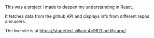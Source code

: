This was a project I made to deepen my understanding in React.

It fetches data from the github API and displays info from different repos and users.

The live site is at https://stupefied-villani-4c982f.netlify.app/
